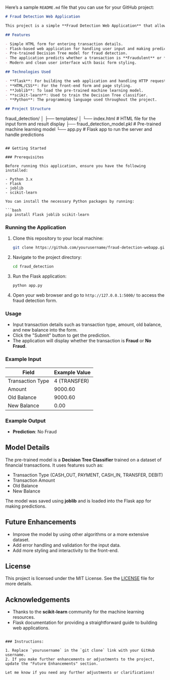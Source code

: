 Here’s a sample `README.md` file that you can use for your GitHub project:

```markdown
# Fraud Detection Web Application

This project is a simple **Fraud Detection Web Application** that allows users to input transaction details and get a prediction of whether the transaction is fraudulent or not. The application uses a pre-trained machine learning model (Decision Tree) to classify the transactions based on user input.

## Features

- Simple HTML form for entering transaction details.
- Flask-based web application for handling user input and making predictions.
- Pre-trained Decision Tree model for fraud detection.
- The application predicts whether a transaction is **Fraudulent** or **Not Fraudulent**.
- Modern and clean user interface with basic form styling.

## Technologies Used

- **Flask**: For building the web application and handling HTTP requests.
- **HTML/CSS**: For the front-end form and page styling.
- **Joblib**: To load the pre-trained machine learning model.
- **scikit-learn**: Used to train the Decision Tree classifier.
- **Python**: The programming language used throughout the project.

## Project Structure

```
fraud_detection/
│
├── templates/
│   └── index.html          # HTML file for the input form and result display
├── fraud_detection_model.pkl # Pre-trained machine learning model
└── app.py                  # Flask app to run the server and handle predictions
```

## Getting Started

### Prerequisites

Before running this application, ensure you have the following installed:

- Python 3.x
- Flask
- joblib
- scikit-learn

You can install the necessary Python packages by running:

```bash
pip install Flask joblib scikit-learn
```

### Running the Application

1. Clone this repository to your local machine:

   ```bash
   git clone https://github.com/yourusername/fraud-detection-webapp.git
   ```

2. Navigate to the project directory:

   ```bash
   cd fraud_detection
   ```

3. Run the Flask application:

   ```bash
   python app.py
   ```

4. Open your web browser and go to `http://127.0.0.1:5000/` to access the fraud detection form.

### Usage

- Input transaction details such as transaction type, amount, old balance, and new balance into the form.
- Click the "Submit" button to get the prediction.
- The application will display whether the transaction is **Fraud** or **No Fraud**.

### Example Input

| Field           | Example Value |
|-----------------|---------------|
| Transaction Type| 4 (TRANSFER)  |
| Amount          | 9000.60       |
| Old Balance     | 9000.60       |
| New Balance     | 0.00          |

### Example Output

- **Prediction**: No Fraud

## Model Details

The pre-trained model is a **Decision Tree Classifier** trained on a dataset of financial transactions. It uses features such as:

- Transaction Type (CASH_OUT, PAYMENT, CASH_IN, TRANSFER, DEBIT)
- Transaction Amount
- Old Balance
- New Balance

The model was saved using **joblib** and is loaded into the Flask app for making predictions.

## Future Enhancements

- Improve the model by using other algorithms or a more extensive dataset.
- Add error handling and validation for the input data.
- Add more styling and interactivity to the front-end.

## License

This project is licensed under the MIT License. See the [LICENSE](LICENSE) file for more details.

## Acknowledgements

- Thanks to the **scikit-learn** community for the machine learning resources.
- Flask documentation for providing a straightforward guide to building web applications.

```

### Instructions:

1. Replace `yourusername` in the `git clone` link with your GitHub username.
2. If you make further enhancements or adjustments to the project, update the "Future Enhancements" section.

Let me know if you need any further adjustments or clarifications!

